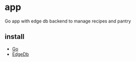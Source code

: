 # app
Go app with edge db backend to manage recipes and pantry

## install
- [Go](https://go.dev/doc/install)
- [EdgeDb](https://www.edgedb.com/install)
